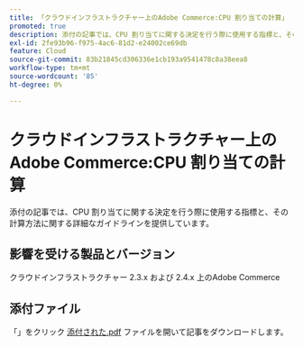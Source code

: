```yaml
---
title: 「クラウドインフラストラクチャー上のAdobe Commerce:CPU 割り当ての計算」
promoted: true
description: 添付の記事では、CPU 割り当てに関する決定を行う際に使用する指標と、その計算方法に関する詳細なガイドラインを提供しています。
exl-id: 2fe93b96-f975-4ac6-81d2-e24002ce69db
feature: Cloud
source-git-commit: 83b21845cd306336e1cb193a9541478c8a38eea8
workflow-type: tm+mt
source-wordcount: '85'
ht-degree: 0%

---
```


# クラウドインフラストラクチャー上のAdobe Commerce:CPU 割り当ての計算

添付の記事では、CPU 割り当てに関する決定を行う際に使用する指標と、その計算方法に関する詳細なガイドラインを提供しています。

## 影響を受ける製品とバージョン

クラウドインフラストラクチャー 2.3.x および 2.4.x 上のAdobe Commerce

## 添付ファイル

「」をクリック [添付された.pdf](assets/CPU_Allocation.pdf) ファイルを開いて記事をダウンロードします。
